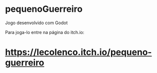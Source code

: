 # pequenoGuerreiro

Jogo desenvolvido com Godot

Para joga-lo entre na página do itch.io:
# https://lecolenco.itch.io/pequeno-guerreiro
